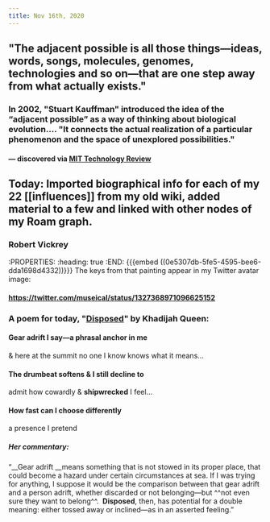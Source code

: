 ```yaml
---
title: Nov 16th, 2020
---
```


## "The **adjacent possible** is all those things—ideas, words, songs, molecules, genomes, technologies and so on—that are one step away from what actually exists."
### In 2002, "Stuart Kauffman" introduced the idea of the “adjacent possible” as a way of thinking about biological evolution.… "It connects the actual realization of a particular phenomenon and the space of unexplored possibilities."
#### — discovered via [MIT Technology Review](https://getpocket.com/explore/item/mathematical-model-reveals-the-patterns-of-how-innovations-arise)
##
## Today:  Imported biographical info for each of my 22 [[influences]] from my old wiki, added material to a few and linked with other nodes of my Roam graph.
### Robert Vickrey
:PROPERTIES:
:heading: true
:END:
{{{embed ((0e5307db-5fe5-4595-bee6-dda1698d4332))}}} 
The keys from that painting appear in my Twitter avatar image:
#### https://twitter.com/museical/status/1327368971096625152
###
### A poem for today, "[Disposed](https://poets.org/poem/disposed)" by Khadijah Queen:
#### Gear adrift I say—a phrasal anchor in me
& here at the summit no one I know
knows what it means…
#### The drumbeat softens & I still decline to
admit how cowardly & **shipwrecked** I feel…
#### How fast can I choose differently
a presence I pretend
####
##### Her commentary:
“__Gear adrift __means something that is not stowed in its proper place, that could become a hazard under certain circumstances at sea. If I was trying for anything, I suppose it would be the comparison between that gear adrift and a person adrift, whether discarded or not belonging—but ^^not even sure they want to belong^^.  __Disposed__, then, has potential for a double meaning: either tossed away or inclined—as in an asserted feeling.”

